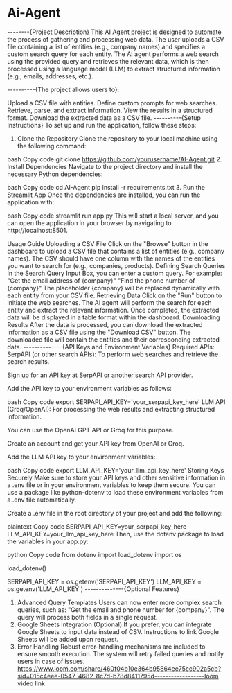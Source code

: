 # Ai-Agent
 --------{Project Description}
This AI Agent project is designed to automate the process of gathering and processing web data. The user uploads a CSV file containing a list of entities (e.g., company names) and specifies a custom search query for each entity. The AI agent performs a web search using the provided query and retrieves the relevant data, which is then processed using a language model (LLM) to extract structured information (e.g., emails, addresses, etc.).

----------{The project allows users to}:

Upload a CSV file with entities.
Define custom prompts for web searches.
Retrieve, parse, and extract information.
View the results in a structured format.
Download the extracted data as a CSV file.
----------{Setup Instructions}
To set up and run the application, follow these steps:

1. Clone the Repository
Clone the repository to your local machine using the following command:

bash
Copy code
git clone https://github.com/yourusername/AI-Agent.git
2. Install Dependencies
Navigate to the project directory and install the necessary Python dependencies:

bash
Copy code
cd AI-Agent
pip install -r requirements.txt
3. Run the Streamlit App
Once the dependencies are installed, you can run the application with:

bash
Copy code
streamlit run app.py
This will start a local server, and you can open the application in your browser by navigating to http://localhost:8501.

Usage Guide
Uploading a CSV File
Click on the "Browse" button in the dashboard to upload a CSV file that contains a list of entities (e.g., company names).
The CSV should have one column with the names of the entities you want to search for (e.g., companies, products).
Defining Search Queries
In the Search Query Input Box, you can enter a custom query. For example:
"Get the email address of {company}"
"Find the phone number of {company}"
The placeholder {company} will be replaced dynamically with each entity from your CSV file.
Retrieving Data
Click on the "Run" button to initiate the web searches.
The AI agent will perform the search for each entity and extract the relevant information.
Once completed, the extracted data will be displayed in a table format within the dashboard.
Downloading Results
After the data is processed, you can download the extracted information as a CSV file using the "Download CSV" button.
The downloaded file will contain the entities and their corresponding extracted data.
--------------{API Keys and Environment Variables}
Required APIs:
SerpAPI (or other search APIs): To perform web searches and retrieve the search results.

Sign up for an API key at SerpAPI or another search API provider.

Add the API key to your environment variables as follows:

bash
Copy code
export SERPAPI_API_KEY='your_serpapi_key_here'
LLM API (Groq/OpenAI): For processing the web results and extracting structured information.

You can use the OpenAI GPT API or Groq for this purpose.

Create an account and get your API key from OpenAI or Groq.

Add the LLM API key to your environment variables:

bash
Copy code
export LLM_API_KEY='your_llm_api_key_here'
Storing Keys Securely
Make sure to store your API keys and other sensitive information in a .env file or in your environment variables to keep them secure. You can use a package like python-dotenv to load these environment variables from a .env file automatically.

Create a .env file in the root directory of your project and add the following:

plaintext
Copy code
SERPAPI_API_KEY=your_serpapi_key_here
LLM_API_KEY=your_llm_api_key_here
Then, use the dotenv package to load the variables in your app.py:

python
Copy code
from dotenv import load_dotenv
import os

load_dotenv()

SERPAPI_API_KEY = os.getenv('SERPAPI_API_KEY')
LLM_API_KEY = os.getenv('LLM_API_KEY')
--------------{Optional Features}
1. Advanced Query Templates
Users can now enter more complex search queries, such as:
"Get the email and phone number for {company}".
The query will process both fields in a single request.
2. Google Sheets Integration (Optional)
If you prefer, you can integrate Google Sheets to input data instead of CSV. Instructions to link Google Sheets will be added upon request.
3. Error Handling
Robust error-handling mechanisms are included to ensure smooth execution. The system will retry failed queries and notify users in case of issues.
https://www.loom.com/share/460f04b10e364b95864ee75cc902a5cb?sid=015c4eee-0547-4682-8c7d-b78d8411795d------------------loom video link
